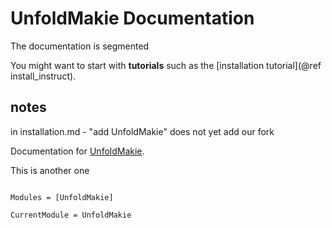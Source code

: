 # UnfoldMakie Documentation

The documentation is segmented 

You might want to start with **tutorials** such as the [installation tutorial](@ref install_instruct). 


## notes

in installation.md - "add UnfoldMakie" does not yet add our fork

Documentation for [UnfoldMakie](https://github.com/behinger/UnfoldMakie.jl).

This is another one

```@index
```

```@autodocs
Modules = [UnfoldMakie]
```

```@meta
CurrentModule = UnfoldMakie
```
